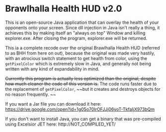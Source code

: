 # Brawlhalla Health HUD v2.0

This is an open-source Java application that can overlay the health of your opponents onto your screen. Since dll injection in Java isn't really a thing, it achieves this by making itself an "always on top" Window and killing explorer.exe. After closing the program, explorer.exe will be returned.

This ia a complete recode over the original Brawlhalla Health HUD (referred to as BHH from here on out), because the original was made very hastily, with an atrocious switch statement to get health from color, using the `getPixelColor` which is extremely slow in Java, and generally not being written with any kind of expandability in mind.

~~Currently this program is actually less optimized than the original, despite how much cleaner the code of this version is.~~ The code runs faster due to the replacement of `getPixelColor`, ~~but it creates and destroys objects for no reason frequently. ~~

If you want a Jar file you can download it here: https://drive.google.com/open?id=1g05o70IrOFJJj06yoT-TkfaIjX973bQm

If you don't want to install Java, you can get a binary that was pre-compiled using Excelsior JET here: http://NOT_COMPILED_YET/